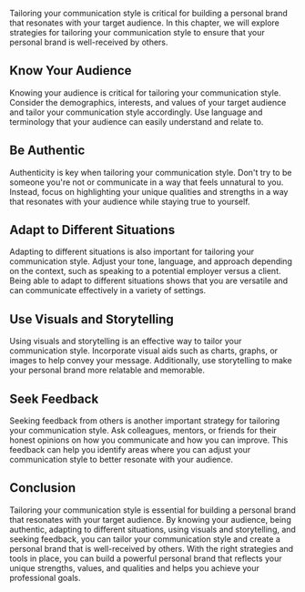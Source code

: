 
Tailoring your communication style is critical for building a personal brand that resonates with your target audience. In this chapter, we will explore strategies for tailoring your communication style to ensure that your personal brand is well-received by others.

Know Your Audience
------------------

Knowing your audience is critical for tailoring your communication style. Consider the demographics, interests, and values of your target audience and tailor your communication style accordingly. Use language and terminology that your audience can easily understand and relate to.

Be Authentic
------------

Authenticity is key when tailoring your communication style. Don't try to be someone you're not or communicate in a way that feels unnatural to you. Instead, focus on highlighting your unique qualities and strengths in a way that resonates with your audience while staying true to yourself.

Adapt to Different Situations
-----------------------------

Adapting to different situations is also important for tailoring your communication style. Adjust your tone, language, and approach depending on the context, such as speaking to a potential employer versus a client. Being able to adapt to different situations shows that you are versatile and can communicate effectively in a variety of settings.

Use Visuals and Storytelling
----------------------------

Using visuals and storytelling is an effective way to tailor your communication style. Incorporate visual aids such as charts, graphs, or images to help convey your message. Additionally, use storytelling to make your personal brand more relatable and memorable.

Seek Feedback
-------------

Seeking feedback from others is another important strategy for tailoring your communication style. Ask colleagues, mentors, or friends for their honest opinions on how you communicate and how you can improve. This feedback can help you identify areas where you can adjust your communication style to better resonate with your audience.

Conclusion
----------

Tailoring your communication style is essential for building a personal brand that resonates with your target audience. By knowing your audience, being authentic, adapting to different situations, using visuals and storytelling, and seeking feedback, you can tailor your communication style and create a personal brand that is well-received by others. With the right strategies and tools in place, you can build a powerful personal brand that reflects your unique strengths, values, and qualities and helps you achieve your professional goals.
